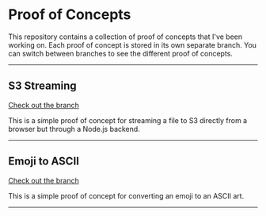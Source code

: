# Proof of Concepts

This repository contains a collection of proof of concepts that I've been working on.
Each proof of concept is stored in its own separate branch. You can switch between branches to see the different proof of concepts.

---

## S3 Streaming

[Check out the branch](https://github.com/mxvsh/pocs/tree/s3-streaming)

This is a simple proof of concept for streaming a file to S3 directly from a browser but through a Node.js backend.

---

## Emoji to ASCII

[Check out the branch](https://github.com/mxvsh/pocs/tree/emoji-to-ascii)

This is a simple proof of concept for converting an emoji to an ASCII art.

---